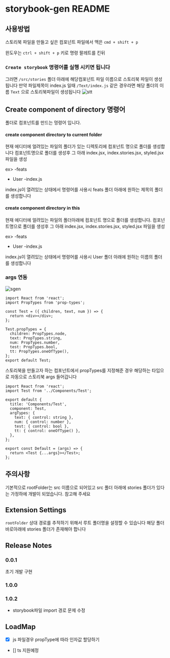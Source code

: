 # storybook-gen README

## 사용방법

스토리북 파일을 만들고 싶은 컴포넌트 파일에서
맥은 `cmd + shift + p`

윈도우는 `ctrl + shift + p` 키로 명령 팔레트를 킨뒤

### `Create storybook` 명령어를 실행 시키면 됩니다

그러면 `/src/stories` 폴더 아래에 해당컴포넌트 파일 이름으로 스토리북 파일이 생성됩니다
만약 파일제목이 index.js 일때 `/Text/index.js` 같은 경우라면
해당 폴더의 이름 `Text` 으로 스토리북파일이 생성됩니다
![stt](https://user-images.githubusercontent.com/10705018/171661796-c6cca8f1-03a3-4600-993d-c74aa9bfc1b4.gif)

## Create component of directory 명령어

폴더로 컴포넌트를 만드는 멍령어 입니다.

#### create component directory to current folder

현재 에디터에 얼려있는 파일의 폴더가 있는 디렉토리에 컴포넌트 명으로 폴더를 생성합니다
컴포넌트명으로 폴더를 생성후 그 아래 index.jsx, index.stories.jsx, styled.jsx 파일을 생성

ex>
-feats

- User
  -index.js

index.js이 열려있는 상태에서 명령어를 사용시 feats 폴더 아래에 원하는 제목의 폴더를 생성합니다

#### create component directory in this

현재 에디터에 얼려있는 파일의 폴더아래에 컴포넌트 명으로 폴더를 생성합니다.
컴포넌트명으로 폴더를 생성후 그 아래 index.jsx, index.stories.jsx, styled.jsx 파일을 생성

ex>
-feats

- User
  -index.js

index.js이 열려있는 상태에서 명령어를 사용시 User 폴더 아래에 원하는 이름의 폴더를 생성합니다

### args 연동

![sgen](https://user-images.githubusercontent.com/10705018/171869689-93f57901-a836-4957-97f5-3bb733d2baca.gif)

```
import React from 'react';
import PropTypes from 'prop-types';

const Test = ({ children, text, num }) => {
  return <div></div>;
};

Test.propTypes = {
  children: PropTypes.node,
  text: PropTypes.string,
  num: PropTypes.number,
  test: PropTypes.bool,
  tt: PropTypes.oneOfType(),
};
export default Test;
```

스토리북을 만들고자 하는 컴포넌트에서 propTypes를 지정해준 경우 해당하는 타입으로
자동으로 스토리북 args 들어갑니다

```
import React from 'react';
import Test from '../Components/Test';

export default {
  title: 'Components/Test',
  component: Test,
  argTypes: {
    text: { control: string },
    num: { control: number },
    test: { control: bool },
    tt: { control: oneOfType() },
  },
};

export const Default = (args) => {
  return <Test {...args}></Test>;
};
```

## 주의사항

기본적으로 rootFolder는 src 이름으로 되어있고
src 폴더 아래에 stories 폴더가 있다는 가정하에 개발이 되었습니다.
참고해 주세요

## Extension Settings

`rootFolder` 상대 경로를 추적하기 위해서 루트 폴더명을 설정할 수 있습니다
해당 폴더 바로아래에 stories 폴더가 존재해야 합니다

## Release Notes

### 0.0.1

초기 개발 구현

### 1.0.0

### 1.0.2

- storybook파일 import 경로 문제 수정

## LoadMap

- [x] js 파일경우 propType에 따라 인자값 할당하기
- [] ts 지원예정
